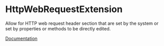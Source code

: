 # HttpWebRequestExtension
Allow for HTTP web request header section that are set by the system or set by properties or methods to be directly edited.

[Documentation](http://fredekstrand.github.io/HttpWebRequestExtension)
